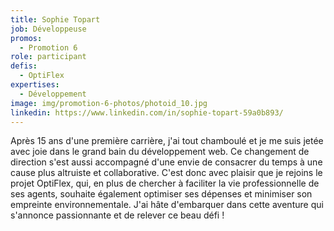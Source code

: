 ```yaml
---
title: Sophie Topart
job: Développeuse
promos:
  - Promotion 6
role: participant
defis:
  - OptiFlex
expertises:
  - Développement
image: img/promotion-6-photos/photoid_10.jpg
linkedin: https://www.linkedin.com/in/sophie-topart-59a0b893/
---
```


Après 15 ans d'une première carrière, j'ai tout chamboulé et je me suis jetée avec joie dans le grand bain du développement web. Ce changement de direction s'est aussi accompagné d'une envie de consacrer du temps à une cause plus altruiste et collaborative. C'est donc avec plaisir que je rejoins le projet OptiFlex, qui, en plus de chercher à faciliter la vie professionnelle de ses agents, souhaite également optimiser ses dépenses et minimiser son empreinte environnementale. J'ai hâte d'embarquer dans cette aventure qui s'annonce passionnante et de relever ce beau défi !
